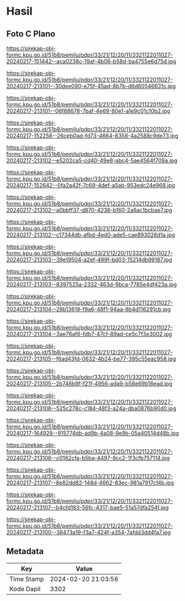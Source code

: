 # Hasil

## Foto C Plano

https://sirekap-obj-formc.kpu.go.id/51b8/pemilu/pdpr/33/21/12/20/11/3321122011027-20240217-151442--aca0238c-19af-4b06-b58d-ba4755e6d75d.jpg

https://sirekap-obj-formc.kpu.go.id/51b8/pemilu/pdpr/33/21/12/20/11/3321122011027-20240217-213101--30dee090-e75f-45ad-8b7b-d6d60546631c.jpg

https://sirekap-obj-formc.kpu.go.id/51b8/pemilu/pdpr/33/21/12/20/11/3321122011027-20240217-213101--06f88678-7baf-4e69-80e1-a1e9c01c10b2.jpg

https://sirekap-obj-formc.kpu.go.id/51b8/pemilu/pdpr/33/21/12/20/11/3321122011027-20240217-152258--26ceb0ad-fd73-4664-8358-4a2588c9de73.jpg

https://sirekap-obj-formc.kpu.go.id/51b8/pemilu/pdpr/33/21/12/20/11/3321122011027-20240217-213102--e5202ca5-cd40-49e6-abc4-5ae4564f709a.jpg

https://sirekap-obj-formc.kpu.go.id/51b8/pemilu/pdpr/33/21/12/20/11/3321122011027-20240217-152642--0fa2a42f-7c69-4def-a5ab-953edc24e968.jpg

https://sirekap-obj-formc.kpu.go.id/51b8/pemilu/pdpr/33/21/12/20/11/3321122011027-20240217-213102--a0bbff37-d870-4238-b160-2a6ac1bcbae7.jpg

https://sirekap-obj-formc.kpu.go.id/51b8/pemilu/pdpr/33/21/12/20/11/3321122011027-20240217-213102--c17344db-afbd-4ed0-ade5-cae893026d1a.jpg

https://sirekap-obj-formc.kpu.go.id/51b8/pemilu/pdpr/33/21/12/20/11/3321122011027-20240217-213103--39e19504-a2ef-499f-bd03-15214db99187.jpg

https://sirekap-obj-formc.kpu.go.id/51b8/pemilu/pdpr/33/21/12/20/11/3321122011027-20240217-213103--8397525a-2332-463d-9bca-7785e4df423a.jpg

https://sirekap-obj-formc.kpu.go.id/51b8/pemilu/pdpr/33/21/12/20/11/3321122011027-20240217-213104--28b13619-f9a6-48f1-94aa-8b4d116291cb.jpg

https://sirekap-obj-formc.kpu.go.id/51b8/pemilu/pdpr/33/21/12/20/11/3321122011027-20240217-213104--3ae76af6-fdb7-47cf-89ad-ce5c7f3e3002.jpg

https://sirekap-obj-formc.kpu.go.id/51b8/pemilu/pdpr/33/21/12/20/11/3321122011027-20240217-213105--f6ad43fd-0632-4b24-be77-395c55eac958.jpg

https://sirekap-obj-formc.kpu.go.id/51b8/pemilu/pdpr/33/21/12/20/11/3321122011027-20240217-213105--2b746b9f-f21f-4956-ada9-b58e69b18ead.jpg

https://sirekap-obj-formc.kpu.go.id/51b8/pemilu/pdpr/33/21/12/20/11/3321122011027-20240217-213106--525c278c-c184-48f3-a24a-dba0876b90d0.jpg

https://sirekap-obj-formc.kpu.go.id/51b8/pemilu/pdpr/33/21/12/20/11/3321122011027-20240217-164928--915774db-ad9b-4a08-9e9b-05a40514d48b.jpg

https://sirekap-obj-formc.kpu.go.id/51b8/pemilu/pdpr/33/21/12/20/11/3321122011027-20240217-213106--c0182cfa-b5ba-4497-8cc2-1f3cfb757114.jpg

https://sirekap-obj-formc.kpu.go.id/51b8/pemilu/pdpr/33/21/12/20/11/3321122011027-20240217-213107--8e82dd82-148d-4662-83ec-981a7917cf4b.jpg

https://sirekap-obj-formc.kpu.go.id/51b8/pemilu/pdpr/33/21/12/20/11/3321122011027-20240217-213107--b4cfd183-56fc-4317-bae5-51a57dfa254f.jpg

https://sirekap-obj-formc.kpu.go.id/51b8/pemilu/pdpr/33/21/12/20/11/3321122011027-20240217-213100--38473a19-f3a7-424f-a354-7afdd3dd4fa7.jpg


## Metadata

| Key        | Value               |
| ---------- | ------------------- |
| Time Stamp | 2024-02-20 21:03:56 |
| Kode Dapil | 3302                |



